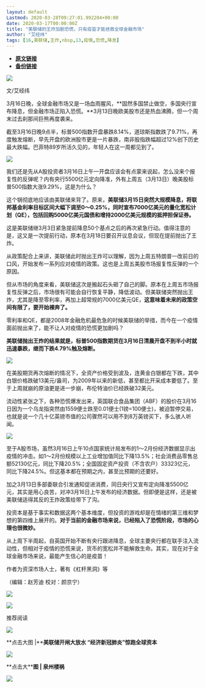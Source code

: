 ```yaml
---
layout: default
Lastmod: 2020-03-28T09:27:01.992204+00:00
date: 2020-03-17T00:00:00Z
title: "美联储的王炸加剧恐慌，只有疫苗才能拯救全球金融市场"
author: "艾经纬"
tags: [16,美联储,王炸,nbsp,13,疫情,恐慌,降息]
---
```


* [**原文链接**](https://mp.weixin.qq.com/s/jXDDotNKOSHeoFlxfBu3FA)
* [**备份链接**](http://archive.is/l7Twy)


![](/images/post/5fdb3f87f44cf8ae08d41ad1e0b84841.jpg)

文/艾经纬

3月16日晚，全球金融市场又是一场血雨腥风，**固然多国禁止做空，多国央行宣布降息，但金融市场正陷入恐慌。**3月13日晚欧美股市还是热血沸腾，但一个周末过去刹那间巨熊再度袭来。

截至3月16日晚9点半，标普500指数开盘暴跌8.14%，道琼斯指数跌了9.71%，再度触发熔断，早先开盘的欧洲股市更是一片暴跌，南非股指跌幅超过12%创下历史最大跌幅。巴菲特89岁所活久见的，年轻人在这一周都见到了。

![](/images/post/f11fc104845ddb3872ea75f36ff6e390.jpg)

我们还是先从A股投资者3月16日上午一开盘应该会有点蒙来说起，怎么没来个报复性的反弹呢？内有央行5500亿元定向降准，外有上周五（3月13日）晚美股标普500指数大涨9.29%，这是为什么？

这个锅彻底地应该由美联储来背了。原来，**美联储3月15日突然大规模降息，将联邦基金利率目标区间大幅下调至0～0.25%，同时宣布7000亿美元的量化宽松计划（QE），包括回购5000亿美元国债和增持2000亿美元规模的抵押担保证券。**

这是美联储继3月3日紧急提前降息50个基点之后的再次紧急行动。值得注意的是，这又是一次提前行动，原本在3月18日要召开议息会议，但现在提前抛出了王炸。

从政策配合上来讲，美联储此时抛出王炸可以理解，因为上周五特朗普一改前日的口风，开始发布一系列应对疫情的政策。这也是上周五美股市场报复性反弹的一个原因。

但从市场的角度来看，美联储这次是搬起石头砸了自己的脚。原本在上周五市场报复性反弹之后，市场很有可能会自行恢复平静，降低波动。但美联储突然抛出王炸，尤其是降至零利率，再加上超常规的7000亿美元QE，**这意味着未来的政策空间有限了，要开始裸奔了。**

零利率和QE，都是2008年金融危机最危急的时候美联储的举措，而今在一个疫情面前抛出来了，能不让人对疫情的恐慌更加剧吗？

**美联储抛出王炸的结果就是，标普500指数期货在3月16日清晨开盘不到半小时就迅速暴跌，继而下跌4.79%触及熔断。**

![](/images/post/fff0ac622a60606b19c9ec114fdda254.jpg)

在美股期货再次熔断的情况下，全资产价格受到波及，连黄金白银都在下跌，其中白银价格跌破13美元/盎司，为2009年以来的新低，甚至都比开采成本要低了。至于上周就崩的原油更是进一步崩，布伦特油价已经跌破32美元。

流动性紧张之下，各种恐慌爆发出来，英国联合食品集团（ABF）的股价在3月16日因为一个乌龙指突然由1559便士跌至0.01便士(1镑=100便士)，被迫暂停交易，也就是说一个几十亿英镑市值的公司骤然可以用不到8万英镑买下，多么骇人听闻。

![](/images/post/e014286ee9d4b35b787b98efb441d24a.jpg)

至于A股市场，虽然3月16日上午10点国家统计局发布的1～2月份经济数据显示出疫情的冲击。如1～2月份规模以上工业增加值同比下降13.5%；社会消费品零售总额52130亿元，同比下降20.5%；全国固定资产投资（不含农户）33323亿元，同比下降24.5%。但这基本都在预期之内，甚至比预期的还要好。

加之3月13日多部委联合引发通知促进消费，同日央行又宣布定向降准5500亿元，其实是用心良苦，对冲3月16日上午发布的经济数据。但即便是这样，还是被美联储适得其反的王炸政策给带下了沟。

投资本是基于事实和数据这两个基本维度，但投资的游戏却是在情绪的第三维和梦想的第四维上展开的。**对于当前的金融市场来说，已经陷入了恐慌阶段，市场的心理也很微妙。**

从上周下半周起，自英国开始不断有央行跟进降息，全球主要央行都在联手注入流动性，但相对于疫情的恐慌来说，货币的宽松并不能解救生命。其实，现在对于全球金融市场来说，最能产生信心的是疫苗！

作者为资深市场人士，著有《杠杆黑洞》等

（编辑：赵芳迪 校对：颜京宁）

[![](/images/post/c2249a13ced555acfcf85a0a1f9aea19.jpg)](https://e.vhall.com/subject/view/599011308)

  

![](/images/post/43b7a57fd045be64890b8526d60a1277.jpg)

  

推荐阅读

[![](/images/post/e373fbbfb049080c36e9ae35a8e30d5d.jpg)](http://mp.weixin.qq.com/s?__biz=MjA5NTMyOTMwMQ==&mid=2651973295&idx=1&sn=ebb7ec238ce4e683ede5694d5ca6380f&chksm=4f3e81d5784908c3bf550d1f18887802e3afdb594b15a2f70ff0bd70d1f18e2893f0202820f0&scene=21#wechat_redirect)

**点击大图 |****美联储开闸大放水 “经济新冠肺炎”惊跑全球资本**  

  

[![](/images/post/5ff3a97f8ca68bd5eb4588cd53726170.jpg)](http://mp.weixin.qq.com/s?__biz=MjA5NTMyOTMwMQ==&mid=2651973246&idx=1&sn=b12ca45ab1c54d71f643cb903fee500c&chksm=4f3e810478490812c99fca03a7f966f3598d770b185ea536e6332fd5979f36aba28ae5e826e6&scene=21#wechat_redirect)

**点击大****图 | **泉州楼祸****  

  

![](/images/post/f3501c0a0df0124df45b227b216c07a4.jpg)

